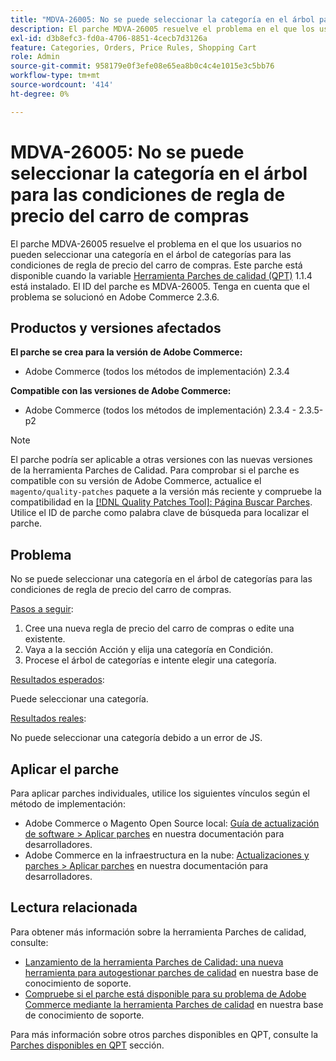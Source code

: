 ```yaml
---
title: "MDVA-26005: No se puede seleccionar la categoría en el árbol para las condiciones de regla de precio del carro de compras"
description: El parche MDVA-26005 resuelve el problema en el que los usuarios no pueden seleccionar una categoría en el árbol de categorías para las condiciones de regla de precio del carro de compras. Este parche está disponible cuando está instalada la [Quality Patches Tool (QPT)](/help/announcements/adobe-commerce-announcements/magento-quality-patches-released-new-tool-to-self-serve-quality-patches.md) 1.1.4. El ID del parche es MDVA-26005. Tenga en cuenta que el problema se solucionó en Adobe Commerce 2.3.6.
exl-id: d3b8efc3-fd0a-4706-8851-4cecb7d3126a
feature: Categories, Orders, Price Rules, Shopping Cart
role: Admin
source-git-commit: 958179e0f3efe08e65ea8b0c4c4e1015e3c5bb76
workflow-type: tm+mt
source-wordcount: '414'
ht-degree: 0%

---
```


# MDVA-26005: No se puede seleccionar la categoría en el árbol para las condiciones de regla de precio del carro de compras

El parche MDVA-26005 resuelve el problema en el que los usuarios no pueden seleccionar una categoría en el árbol de categorías para las condiciones de regla de precio del carro de compras. Este parche está disponible cuando la variable [Herramienta Parches de calidad (QPT)](/help/announcements/adobe-commerce-announcements/magento-quality-patches-released-new-tool-to-self-serve-quality-patches.md) 1.1.4 está instalado. El ID del parche es MDVA-26005. Tenga en cuenta que el problema se solucionó en Adobe Commerce 2.3.6.

## Productos y versiones afectados

**El parche se crea para la versión de Adobe Commerce:**

* Adobe Commerce (todos los métodos de implementación) 2.3.4

**Compatible con las versiones de Adobe Commerce:**

* Adobe Commerce (todos los métodos de implementación) 2.3.4 - 2.3.5-p2

>[!NOTE]
>
>El parche podría ser aplicable a otras versiones con las nuevas versiones de la herramienta Parches de Calidad. Para comprobar si el parche es compatible con su versión de Adobe Commerce, actualice el `magento/quality-patches` paquete a la versión más reciente y compruebe la compatibilidad en la [[!DNL Quality Patches Tool]: Página Buscar Parches](https://devdocs.magento.com/quality-patches/tool.html#patch-grid). Utilice el ID de parche como palabra clave de búsqueda para localizar el parche.

## Problema

No se puede seleccionar una categoría en el árbol de categorías para las condiciones de regla de precio del carro de compras.

<u>Pasos a seguir</u>:

1. Cree una nueva regla de precio del carro de compras o edite una existente.
1. Vaya a la sección Acción y elija una categoría en Condición.
1. Procese el árbol de categorías e intente elegir una categoría.

<u>Resultados esperados</u>:

Puede seleccionar una categoría.

<u>Resultados reales</u>:

No puede seleccionar una categoría debido a un error de JS.

## Aplicar el parche

Para aplicar parches individuales, utilice los siguientes vínculos según el método de implementación:

* Adobe Commerce o Magento Open Source local: [Guía de actualización de software > Aplicar parches](https://devdocs.magento.com/guides/v2.4/comp-mgr/patching/mqp.html) en nuestra documentación para desarrolladores.
* Adobe Commerce en la infraestructura en la nube: [Actualizaciones y parches > Aplicar parches](https://devdocs.magento.com/cloud/project/project-patch.html) en nuestra documentación para desarrolladores.

## Lectura relacionada

Para obtener más información sobre la herramienta Parches de calidad, consulte:

* [Lanzamiento de la herramienta Parches de Calidad: una nueva herramienta para autogestionar parches de calidad](/help/announcements/adobe-commerce-announcements/magento-quality-patches-released-new-tool-to-self-serve-quality-patches.md) en nuestra base de conocimiento de soporte.
* [Compruebe si el parche está disponible para su problema de Adobe Commerce mediante la herramienta Parches de calidad](/help/support-tools/patches-available-in-qpt-tool/check-patch-for-magento-issue-with-magento-quality-patches.md) en nuestra base de conocimiento de soporte.

Para más información sobre otros parches disponibles en QPT, consulte la [Parches disponibles en QPT](https://support.magento.com/hc/en-us/sections/360010506631-Patches-available-in-MQP-tool-) sección.
